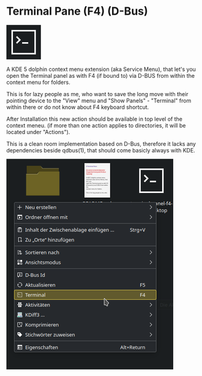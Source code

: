 # Terminal Pane (F4) (D-Bus)

![logo](assets/images/terminal-panel-f4-dbus-logo.png)

A KDE 5 dolphin context menu extension (aka Service Menu), that let's you
open the Terminal panel as with F4 (if bound to) via D-BUS from within the
context menu for folders.

This is for lazy people as me, who want to save the long move with their
pointing device to the "View" menu and "Show Panels" - "Terminal" from 
within there or do not know about F4 keyboard shortcut.

After Installation this new action should be available in top level of the
context meneu. (if more than one action applies to directories, it will be
located under "Actions").

This is a clean room implementation based on D-Bus, therefore it lacks any
dependencies beside qdbus(1), that should come basicly always with KDE.

![in-action-screenshot](assets/images/terminal-panel-f4-dbus-screen.png)

